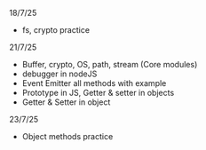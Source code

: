18/7/25
- fs, crypto practice

21/7/25
- Buffer, crypto, OS, path, stream (Core modules)
- debugger in nodeJS
- Event Emitter all methods with example
- Prototype in JS, Getter & setter in objects
- Getter & Setter in object
  
23/7/25
- Object methods practice
